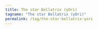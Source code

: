 ```yaml
---
title: The star Bellatrix (γOri)
tagname: "The star Bellatrix (γOri)"
permalink: /tag/the-star-bellatrix-γori
---
```

